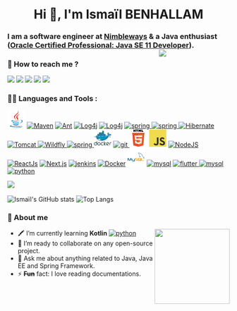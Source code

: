 <h1 align="center">Hi 👋, I'm Ismaïl BENHALLAM</h1>

### I am a software engineer at [Nimbleways](https://www.nimbleways.com/) & a **Java** enthusiast ([Oracle Certified Professional: Java SE 11 Developer](https://www.credly.com/badges/d464bd8b-1a75-4bf0-b04a-dc888ebf4485)).<img src="https://user-images.githubusercontent.com/36603897/125351783-6a00da00-e358-11eb-807a-09ac1998986d.jpg" width=160 align=right>

### 📱 How to reach me ?
<!-- Gmail -->
[<img src="https://img.shields.io/badge/Gmail-D14836?style=for-the-badge&logo=gmail&logoColor=white" />](mailto://ismailben44@gmail.com)<!-- LinkedIn -->
[<img src="https://img.shields.io/badge/LinkedIn-0077B5?style=for-the-badge&logo=linkedin&logoColor=white" />](https://www.linkedin.com/in/ismailbenhallam/)<!-- Telegram -->
[<img src="https://img.shields.io/badge/Telegram-2CA5E0?style=for-the-badge&logo=telegram&logoColor=white" />](https:///t.me/ismailbenhallam)<!-- Twitter -->
[<img src="https://img.shields.io/badge/Twitter-1DA1F2?style=for-the-badge&logo=twitter&logoColor=white" />](https://twitter.com/ismailbenhallam)<!-- Instagram --> [<img src="https://img.shields.io/badge/Instagram-E4405F?style=for-the-badge&logo=instagram&logoColor=white" />](https://www.instagram.com/ismail.benhallam/)
<!-- StackOverFlow [<img src="https://img.shields.io/badge/Stack_Overflow-FE7A16?style=for-the-badge&logo=stack-overflow&logoColor=white" />](https://stackoverflow.com/users/9296194/isma%c3%afl) -->

### 👩‍💻 Languages and Tools :

<p align="left">
  <!-- Java -->
  <a href="https://www.java.com" target="_blank"> <img src="https://raw.githubusercontent.com/devicons/devicon/master/icons/java/java-original.svg" alt="java" width="40" height="40"/></a>
  <!-- Maven -->
  <a href="https://maven.apache.org/" target="_blank"> <img src="https://cdn.svgporn.com/logos/maven.svg" alt="Maven" width="60" height="30"/></a>
  <!-- Ant -->
  <a href="https://ant.apache.org/" target="_blank"> <img src="https://www.vectorlogo.zone/logos/apache_ant/apache_ant-official.svg" alt="Ant" width="50" height="40"/></a>
  <!-- Junit -->
  <a href="https://junit.org/junit5/" target="_blank"> <img src="https://junit.org/junit4/images/junit5-banner.png" alt="Log4j" width="110" height="35"/></a>
  <!-- Log4J -->
  <a href="https://logging.apache.org/log4j/2.x/" target="_blank"> <img src="https://upload.wikimedia.org/wikipedia/commons/f/f9/Apache_Log4j_Logo.png" alt="Log4j" width="110" height="40"/></a>
  <!-- Spring -->
   <a href="https://spring.io/" target="_blank"> <img src="https://www.vectorlogo.zone/logos/springio/springio-icon.svg" alt="spring" width="40" height="40"/> </a>
  <!-- Struts -->
   <a href="https://struts.apache.org/" target="_blank"> <img src="https://www.vectorlogo.zone/logos/apache_struts/apache_struts-icon.svg" alt="spring" width="40" height="40"/> </a>
  <!-- Hibernate -->
   <a href="https://hibernate.org/" target="_blank"> <img src="https://www.vectorlogo.zone/logos/hibernate/hibernate-icon.svg" alt="Hibernate" width="40" height="40"/> </a>
  <!-- Tomcat -->
   <a href="https://tomcat.apache.org/" target="_blank"> <img src="https://www.vectorlogo.zone/logos/apache_tomcat/apache_tomcat-icon.svg" alt="Tomcat" width="50" height="40"/> </a>
  <!-- Wildfly -->
   <a href="https://www.wildfly.org/" target="_blank"> <img src="https://www.vectorlogo.zone/logos/wildfly/wildfly-icon.svg" alt="Wildfly" width="40" height="40"/> </a>
  <!-- Gradle -->
   <a href="https://gradle.org/" target="_blank"> <img src="https://www.vectorlogo.zone/logos/gradle/gradle-icon.svg" alt="spring" width="40" height="40"/> </a>
  <!-- Docker -->
  <a href="https://www.docker.com/" target="_blank"> <img src="https://raw.githubusercontent.com/devicons/devicon/master/icons/docker/docker-original-wordmark.svg" alt="docker" width="40" height="40"/></a>
  <!-- Git -->
  <a href="https://git-scm.com/" target="_blank"> <img src="https://www.vectorlogo.zone/logos/git-scm/git-scm-icon.svg" alt="git" width="40" height="40"/> </a>
  <!-- HTML -->
  <a href="https://www.w3.org/html/" target="_blank"> <img src="https://raw.githubusercontent.com/devicons/devicon/master/icons/html5/html5-original-wordmark.svg" alt="html5" width="40" height="40"/></a>
  <!-- JS -->
  <a href="https://developer.mozilla.org/en-US/docs/Web/JavaScript" target="_blank"><img src="https://raw.githubusercontent.com/devicons/devicon/master/icons/javascript/javascript-original.svg" alt="javascript" width="40" height="40"/></a>
  <!-- NodeJS -->
  <a href="https://nodejs.org/" target="_blank"><img src="https://www.vectorlogo.zone/logos/nodejs/nodejs-icon.svg" alt="NodeJS" width="40" height="40"/></a>
  <!-- React JS -->
  <a href="https://reactjs.org/" target="_blank"><img src="https://pbs.twimg.com/profile_images/446356636710363136/OYIaJ1KK_400x400.png" alt="ReactJs" width="40" height="40"/></a>
  <!-- Next.js -->
  <a href="https://nextjs.org/" target="_blank"><img src="https://upload.wikimedia.org/wikipedia/commons/thumb/8/8e/Nextjs-logo.svg/800px-Nextjs-logo.svg.png" alt="Next.js" width="60" height="40"/></a>
  <!-- Jenkins -->
  <a href="https://www.jenkins.io/" target="_blank"> <img src="https://www.vectorlogo.zone/logos/jenkins/jenkins-icon.svg" alt="jenkins" width="40" height="40"/></a>
  <!-- Docker -->
  <a href="https://www.docker.com/" target="_blank"> <img src="https://www.docker.com/wp-content/uploads/2022/03/Moby-logo.png.webp" alt="Docker" width="50" height="40"/></a>
  <!-- MySQL -->
  <a href="https://www.mysql.com/" target="_blank"> <img src="https://raw.githubusercontent.com/devicons/devicon/master/icons/mysql/mysql-original-wordmark.svg" alt="mysql" width="40" height="40"/></a>
  <!-- MongoDB -->
  <a href="https://www.mongodb.com
" target="_blank"> <img src="https://www.vectorlogo.zone/logos/mongodb/mongodb-icon.svg" alt="mysql" width="40" height="40"/></a>
  <!-- Flutter -->
  <a href="https://flutter.dev/" target="_blank"> <img src="https://www.vectorlogo.zone/logos/flutterio/flutterio-icon.svg" alt="flutter" width="40" height="40"/> </a>
  <!-- Jira -->
  <a href="https://www.atlassian.com/fr/software/jira" target="_blank"> <img src="https://www.vectorlogo.zone/logos/atlassian_jira/atlassian_jira-icon.svg" alt="mysql" width="40" height="40"/> </a>
  <!-- Python -->
  <a href="https://www.python.org/" target="_blank"> <img src="https://encrypted-tbn0.gstatic.com/images?q=tbn:ANd9GcT70qUCUgVzIgb_3Gt0AbED0GuWieZz-pcJLw&usqp=CAU" alt="python" width="40" height="40"/> </a>
  
<!-- Profile Views -->
<br/>
  
![](https://komarev.com/ghpvc/?username=ismailbenhallam&label=PROFILE+VIEWS)
  
<!-- Stats --> 
![Ismaïl's GitHub stats](https://github-readme-stats.vercel.app/api?username=ismailbenhallam&hide=stars,prs,issues&theme=graywhite&show_icons=true&include_all_commits=true&count_private=true&show_owner=true) ![Top Langs](https://github-readme-stats.vercel.app/api/top-langs/?username=ismailbenhallam&layout=compact&theme=graywhite)
  
### :bearded_person: About me
 <!-- Octocat --><img align="right" width="170" height="170" src="https://user-images.githubusercontent.com/36603897/133892287-7861577f-75ef-4382-9999-127a209661be.gif" />

<!-- - 🔭 I’m currently working on [**Resume Generator**](https://github.com/ismailbenhallam/resume-generator). -->
<!-- - 🔭 I’m currently working on [**Todo App**](https://github.com/ismailbenhallam/todo-app-front). -->
- 🖍 I’m currently learning **Kotlin** <a href="https://kotlinlang.org/" target="_blank"> <img src="https://upload.wikimedia.org/wikipedia/commons/thumb/0/06/Kotlin_Icon.svg/2048px-Kotlin_Icon.svg.png" alt="python" width="20" height="20"/> </a>
- 👯 I’m ready to collaborate on any open-source project.
- 💬 Ask me about anything related to Java, Java EE and Spring Framework.
- ⚡ **~~Fun~~** fact: I love reading documentations.
